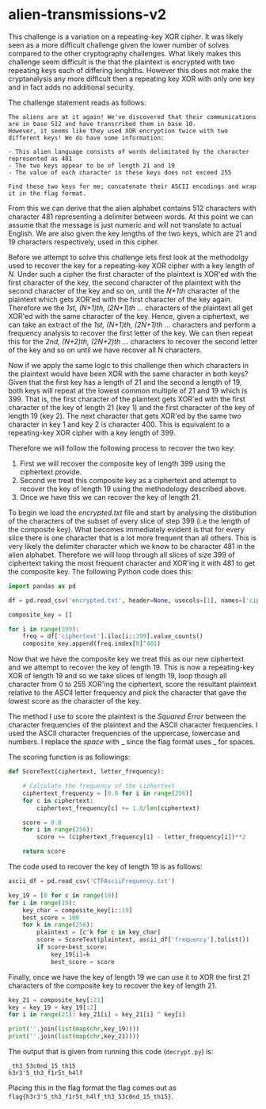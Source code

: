 # alien-transmissions-v2

This challenge is a variation on a repeating-key XOR cipher. It was likely seen as a more difficult challenge given the lower number of solves compared to the other cryptography challenges. What likely makes this challenge seem difficult is the that the plaintext is encrypted with two repeating keys each of differing lenghths. However this does not make the cryptanalysis any more difficult then a repeating key XOR with only one key and in fact adds no additional security.

The challenge statement reads as follows:

```
The aliens are at it again! We've discovered that their communications are in base 512 and have transcribed them in base 10. 
However, it seems like they used XOR encryption twice with two different keys! We do have some information:

- This alien language consists of words delimitated by the character represented as 481
- The two keys appear to be of length 21 and 19
- The value of each character in these keys does not exceed 255

Find these two keys for me; concatenate their ASCII encodings and wrap it in the flag format.
```

From this we can derive that the alien alphabet contains 512 characters with character 481 representing a delimiter between words. At this point we can assume that the message is just numeric and will not translate to actual English. 
We are also given the key lengths of the two keys, which are 21 and 19 characters respectively, used in this cipher.

Before we attempt to solve this challenge lets first look at the methodolgy used to recover the key for a repeating-key XOR cipher with a key length of *N*. Under such a cipher the first character of the plaintext is XOR'ed with the first character of the key, the second character of the plaintext with the second character of the key and so on, until the *N+1th* character of the plaintext which gets XOR'ed with the first character of the key again. Therefore we the *1st, (N+1)th, (2N+1)th ...* characters of the plaintext all get XOR'ed with the same character of the key. Hence, given a ciphertext, we can take an extract of the *1st, (N+1)th, (2N+1)th ...* characters and perform a frequency analysis to recover the first letter of the key. We can then repeat this for the *2nd, (N+2)th, (2N+2)th ...* characters to recover the second letter of the key and so on until we have recover all N characters.

Now if we apply the same logic to this challenge then which characters in the plaintext would have been XOR with the same character in both keys? Given that the first key has a length of 21 and the second a length of 19, both keys will repeat at the lowest common multiple of 21 and 19 which is 399. That is, the first character of the plaintext gets XOR'ed with the first character of the key of length 21 (key 1) and the first character of the key of length 19 (key 2). The next character that gets XOR'ed by the same two character in key 1 and key 2 is character 400. This is equivalent to a repeating-key XOR cipher with a key length of 399.

Therefore we will follow the following process to recover the two key:
1. First we will recover the composite key of length 399 using the ciphertext provide.
2. Second we treat this composite key as a ciphertext and attempt to recover the key of length 19 using the methodology described above.
3. Once we have this we can recover the key of length 21.

To begin we load the *encrypted.txt* file and start by analysing the distibution of the characters of the subset of every slice of step 399 (i.e the length of the composite key). What becomes immediately evident is that for every slice there is one character that is a lot more frequent than all others. This is very likely the delimiter character which we know to be character 481 in the alien alphabet. Therefore we will loop through all slices of size 399 of ciphertext taking the most frequent character and XOR'ing it with 481 to get the composite key. The following Python code does this:

```python
import pandas as pd 

df = pd.read_csv('encrypted.txt', header=None, usecols=[1], names=['ciphertext'])

composite_key = []

for i in range(399):
    freq = df['ciphertext'].iloc[i::399].value_counts()
    composite_key.append(freq.index[0]^481)
```

Now that we have the composite key we treat this as our new ciphertext and we attempt to recover the key of length 19. This is now a repeating-key XOR of length 19 and so we take slices of length 19, loop though all character from 0 to 255 XOR'ing the ciphertext, score the resultant plaintext relative to the ASCII letter frequency and pick the character that gave the lowest score as the character of the key.

The method I use to score the plaintext is the *Squared Error* between the character frequencies of the plaintext and the ASCII character frequencies. I used the ASCII character frequencies of the uppercase, lowercase and numbers. I replace the *space*  with _ since the flag format uses _ for spaces.

The scoring function is as followings:

```python
def ScoreText(ciphertext, letter_frequency):

    # Calculate the frequency of the ciphertext
    ciphertext_frequency = [0.0 for i in range(256)]
    for c in ciphertext: 
        ciphertext_frequency[c] += 1.0/len(ciphertext)

    score = 0.0
    for i in range(256):
        score += (ciphertext_frequency[i] - letter_frequency[i])**2

    return score
```

The code used to recover the key of length 19 is as follows:

```python
ascii_df = pd.read_csv('CTFAsciiFrequency.txt')

key_19 = [0 for c in range(19)]
for i in range(19):
    key_char = composite_key[i::19]
    best_score = 100
    for k in range(256):
        plaintext = [c^k for c in key_char]
        score = ScoreText(plaintext, ascii_df['frequency'].tolist())
        if score<best_score: 
            key_19[i]=k
            best_score = score
```

Finally, once we have the key of length 19 we can use it to XOR the first 21 characters of the composite key to recover the key of length 21.

```python
key_21 = composite_key[:21]
key = key_19 + key_19[:2]
for i in range(21): key_21[i] = key_21[i] ^ key[i]

print(''.join(list(map(chr,key_19))))
print(''.join(list(map(chr,key_21))))
```
The output that is given from running this code (`decrypt.py`) is:
```
_th3_53c0nd_15_th15
h3r3'5_th3_f1r5t_h4lf
```

Placing this in the flag format the flag comes out as `flag{h3r3'5_th3_f1r5t_h4lf_th3_53c0nd_15_th15}`.
